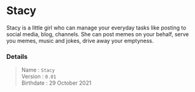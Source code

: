 # Stacy
Stacy is a little girl who can manage your everyday tasks like posting to social media, blog, channels. She can post memes on your behalf, serve you memes, music and jokes, drive away your emptyness.

### Details
> Name : `Stacy` <br>
> Version : `0.01` <br>
> Birthdate : 29 October 2021
